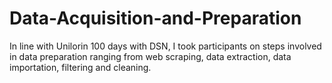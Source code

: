 # Data-Acquisition-and-Preparation
In line with Unilorin 100 days with DSN, I took participants on steps involved in data preparation ranging from web scraping, data extraction, data importation, filtering and cleaning.
